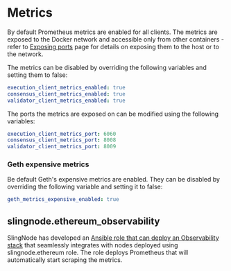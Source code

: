 # Metrics

By default Prometheus metrics are enabled for all clients. The metrics are exposed to the Docker network and accessible only from other containers - refer to [Exposing ports](architecture/exposing-ports.md) page for details on exposing them to the host or to the network.&#x20;

The metrics can be disabled by overriding the following variables and setting them to false:

```yaml
execution_client_metrics_enabled: true
consensus_client_metrics_enabled: true
validator_client_metrics_enabled: true
```

The ports the metrics are exposed on can be modified using the following variables:

```yaml
execution_client_metrics_port: 6060
consensus_client_metrics_port: 8008
validator_client_metrics_port: 8009
```

### Geth expensive metrics

Be default Geth's expensive metrics are enabled. They can be disabled by overriding the following variable and setting it to false:&#x20;

```yaml
geth_metrics_expensive_enabled: true
```

## slingnode.ethereum\_observability

SlingNode has developed an [Ansible role that can deploy an Observability stack](https://slingnode.gitbook.io/slingnode.ethereum\_observability/) that seamlessly integrates with nodes deployed using slingnode.ethereum role. The role deploys Prometheus that will automatically start scraping the metrics.&#x20;
